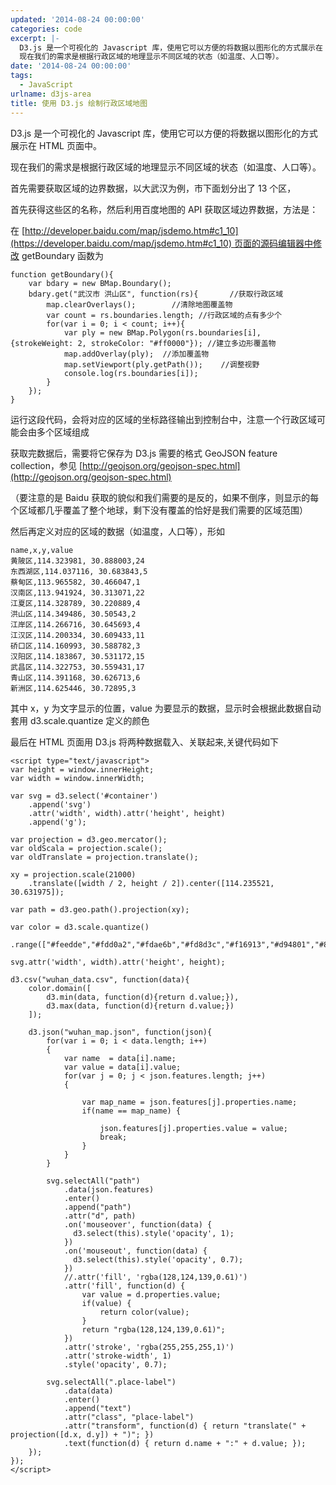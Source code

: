 ```yaml
---
updated: '2014-08-24 00:00:00'
categories: code
excerpt: |-
  D3.js 是一个可视化的 Javascript 库，使用它可以方便的将数据以图形化的方式展示在 HTML 页面中。
  现在我们的需求是根据行政区域的地理显示不同区域的状态（如温度、人口等）。
date: '2014-08-24 00:00:00'
tags:
  - JavaScript
urlname: d3js-area
title: 使用 D3.js 绘制行政区域地图
---
```


D3.js 是一个可视化的 Javascript 库，使用它可以方便的将数据以图形化的方式展示在 HTML 页面中。


现在我们的需求是根据行政区域的地理显示不同区域的状态（如温度、人口等）。


首先需要获取区域的边界数据，以大武汉为例，市下面划分出了 13 个区，


首先获得这些区的名称，然后利用百度地图的 API 获取区域边界数据，方法是：


在 [http://developer.baidu.com/map/jsdemo.htm#c1_10](https://developer.baidu.com/map/jsdemo.htm#c1_10) 页面的源码编辑器中修改 getBoundary 函数为


```text
function getBoundary(){
    var bdary = new BMap.Boundary();
    bdary.get("武汉市 洪山区", function(rs){       //获取行政区域
        map.clearOverlays();        //清除地图覆盖物
        var count = rs.boundaries.length; //行政区域的点有多少个
        for(var i = 0; i < count; i++){
            var ply = new BMap.Polygon(rs.boundaries[i], {strokeWeight: 2, strokeColor: "#ff0000"}); //建立多边形覆盖物
            map.addOverlay(ply);  //添加覆盖物
            map.setViewport(ply.getPath());    //调整视野
            console.log(rs.boundaries[i]);
        }
    });
}
```


运行这段代码，会将对应的区域的坐标路径输出到控制台中，注意一个行政区域可能会由多个区域组成


获取完数据后，需要将它保存为 D3.js 需要的格式 GeoJSON feature collection，参见 [http://geojson.org/geojson-spec.html](http://geojson.org/geojson-spec.html)


（要注意的是 Baidu 获取的貌似和我们需要的是反的，如果不倒序，则显示的每个区域都几乎覆盖了整个地球，剩下没有覆盖的恰好是我们需要的区域范围）


然后再定义对应的区域的数据（如温度，人口等），形如


```text
name,x,y,value
黄陂区,114.323981, 30.888003,24
东西湖区,114.037116, 30.683843,5
蔡甸区,113.965582, 30.466047,1
汉南区,113.941924, 30.313071,22
江夏区,114.328789, 30.220889,4
洪山区,114.349486, 30.50543,2
江岸区,114.266716, 30.645693,4
江汉区,114.200334, 30.609433,11
硚口区,114.160993, 30.588782,3
汉阳区,114.183867, 30.531172,15
武昌区,114.322753, 30.559431,17
青山区,114.391168, 30.626713,6
新洲区,114.625446, 30.72895,3
```


其中 x，y 为文字显示的位置，value 为要显示的数据，显示时会根据此数据自动套用 d3.scale.quantize 定义的颜色


最后在 HTML 页面用 D3.js 将两种数据载入、关联起来,关键代码如下


```text
<script type="text/javascript">
var height = window.innerHeight;
var width = window.innerWidth;

var svg = d3.select('#container')
    .append('svg')
    .attr('width', width).attr('height', height)
    .append('g');

var projection = d3.geo.mercator();
var oldScala = projection.scale();
var oldTranslate = projection.translate();

xy = projection.scale(21000)
    .translate([width / 2, height / 2]).center([114.235521, 30.631975]);

var path = d3.geo.path().projection(xy);

var color = d3.scale.quantize()
    .range(["#feedde","#fdd0a2","#fdae6b","#fd8d3c","#f16913","#d94801","#8c2d04"])

svg.attr('width', width).attr('height', height);

d3.csv("wuhan_data.csv", function(data){
    color.domain([
        d3.min(data, function(d){return d.value;}),
        d3.max(data, function(d){return d.value;})
    ]);

    d3.json("wuhan_map.json", function(json){
        for(var i = 0; i < data.length; i++)
        {
            var name  = data[i].name;
            var value = data[i].value;
            for(var j = 0; j < json.features.length; j++)
            {

                var map_name = json.features[j].properties.name;
                if(name == map_name) {

                    json.features[j].properties.value = value;
                    break;
                }
            }
        }

        svg.selectAll("path")
            .data(json.features)
            .enter()
            .append("path")
            .attr("d", path)
            .on('mouseover', function(data) {
              d3.select(this).style('opacity', 1);
            })
            .on('mouseout', function(data) {
              d3.select(this).style('opacity', 0.7);
            })
            //.attr('fill', 'rgba(128,124,139,0.61)')
            .attr('fill', function(d) {
                var value = d.properties.value;
                if(value) {
                    return color(value);
                }
                return "rgba(128,124,139,0.61)";
            })
            .attr('stroke', 'rgba(255,255,255,1)')
            .attr('stroke-width', 1)
            .style('opacity', 0.7);

        svg.selectAll(".place-label")
            .data(data)
            .enter()
            .append("text")
            .attr("class", "place-label")
            .attr("transform", function(d) { return "translate(" + projection([d.x, d.y]) + ")"; })
            .text(function(d) { return d.name + ":" + d.value; });
    });
});
</script>
```


